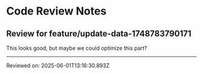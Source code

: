 # Code Review Notes

## Review for feature/update-data-1748783790171

This looks good, but maybe we could optimize this part?

---
Reviewed on: 2025-06-01T13:16:30.893Z